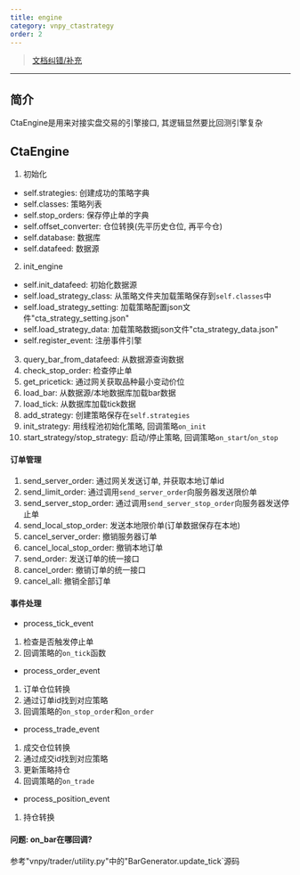 ```yaml
---
title: engine
category: vnpy_ctastrategy
order: 2
---
```


> [文档纠错/补充](https://github.com/dumengru/docs_vnpy/tree/master/docs/_docs)

---

## 简介
CtaEngine是用来对接实盘交易的引擎接口, 其逻辑显然要比回测引擎复杂

## CtaEngine
1. 初始化
- self.strategies: 创建成功的策略字典
- self.classes: 策略列表
- self.stop_orders: 保存停止单的字典
- self.offset_converter: 仓位转换(先平历史仓位, 再平今仓)
- self.database: 数据库
- self.datafeed: 数据源
2. init_engine
- self.init_datafeed: 初始化数据源
- self.load_strategy_class: 从策略文件夹加载策略保存到`self.classes`中
- self.load_strategy_setting: 加载策略配置json文件"cta_strategy_setting.json"
- self.load_strategy_data: 加载策略数据json文件"cta_strategy_data.json"
- self.register_event: 注册事件引擎
3. query_bar_from_datafeed: 从数据源查询数据
4. check_stop_order: 检查停止单
5. get_pricetick: 通过网关获取品种最小变动价位
6. load_bar: 从数据源/本地数据库加载bar数据
7. load_tick: 从数据库加载tick数据
8. add_strategy: 创建策略保存在`self.strategies`
9. init_strategy: 用线程池初始化策略, 回调策略`on_init`
10. start_strategy/stop_strategy: 启动/停止策略, 回调策略`on_start`/`on_stop`

#### 订单管理
1. send_server_order: 通过网关发送订单, 并获取本地订单id
2. send_limit_order: 通过调用`send_server_order`向服务器发送限价单
3. send_server_stop_order: 通过调用`send_server_stop_order`向服务器发送停止单
4. send_local_stop_order: 发送本地限价单(订单数据保存在本地)
5. cancel_server_order: 撤销服务器订单
6. cancel_local_stop_order: 撤销本地订单
7. send_order: 发送订单的统一接口
8. cancel_order: 撤销订单的统一接口
9. cancel_all: 撤销全部订单

#### 事件处理
- process_tick_event
1. 检查是否触发停止单
2. 回调策略的`on_tick`函数
- process_order_event
1. 订单仓位转换
2. 通过订单id找到对应策略
3. 回调策略的`on_stop_order`和`on_order`
- process_trade_event
1. 成交仓位转换
2. 通过成交id找到对应策略
3. 更新策略持仓
4. 回调策略的`on_trade`
- process_position_event
1. 持仓转换

#### 问题: on_bar在哪回调?
参考"vnpy/trader/utility.py"中的"BarGenerator.update_tick`源码

